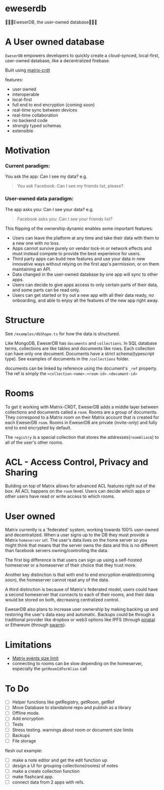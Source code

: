 # eweserdb

🐑🐑🐑EweserDB, the user-owned database🐑🐑🐑

# A User owned database

`EweserDB` empowers developers to quickly create a cloud-synced, local-first, user-owned database, like a decentralized firebase.

Built using [matrix-crdt](https://github.com/YousefED/Matrix-CRDT)

features:

- user owned
- interoperable
- local-first
- full end to end encryption (coming soon)
- real-time sync between devices
- real-time collaboration
- no backend code
- strongly typed schemas
- extensible

# Motivation

### Current paradigm:

You ask the app: Can I see my data?
e.g.

> You ask Facebook:
> Can I see my friends list, please?

### User-owned data paradigm:

The app asks you: Can I see your data?
e.g.

> Facebook asks you:
> Can I see your friends list?

This flipping of the ownership dynamic enables some important features:

- Users can leave the platform at any time and take their data with them to a new one with no loss.
- Apps cannot survive purely on vendor lock-in or network effects and must instead compete to provide the best experience for users.
- Third party apps can build new features and use your data in new innovative ways without relying on the first app's permission, or on them maintaining an API.
- Data changed in the user-owned database by one app will sync to other apps.
- Users can decide to give apps access to only certain parts of their data, and some parts can be read only.
- Users can get started or try out a new app with all their data ready, no onboarding, and able to enjoy all the features of the new app right away.

# Structure

See `/examples/dbShape.ts` for how the data is structured.

Like MongoDB, EweserDB has `documents` and `collections`. In SQL database terms, collections are like tables and documents like rows. Each collection can have only one document. Documents have a strict schema(typescript type). See examples of documents in the `/collections` folder.

documents can be linked by reference using the document's `_ref` property. The ref is simply the `<collection-name>.<room-id>.<document-id>`

# Rooms

To get it working with Matrix-CRDT, EweserDB adds a middle layer between collections and documents called a `room`. Rooms are a group of documents. They correspond to a Matrix room on their Matrix account that is created for each EweserDB `room`. Rooms in EweserDB are private (invite-only) and fully end to end encrypted by default.

The `registry` is a special collection that stores the addresses(`roomAlias`s) to all of the user's other rooms.

# ACL - Access Control, Privacy and Sharing

Building on top of Matrix allows for advanced ACL features right out of the box. All ACL happens on the `room` level. Users can decide which apps or other users have read or write access to which rooms.

# User owned

Matrix currently is a 'federated' system, working towards 100% user-owned and decentralized. When a user signs up to the DB they must provide a Matrix `homeserver` url. The user's data lives on the home server so you might think that means that the server owns the data and this is no different than facebook servers owning/controlling the data.

The first big difference is that users can sign up using a self-hosted homeserver or a homeserver of their choice that they trust more.

Another key distinction is that with end to end encryption enabled(coming soon), the homeserver cannot read any of the data.

A third distinction is because of Matrix's federated model, users could have a second homeserver that connects to each of their rooms, and their data would be stored on both, decreasing centralized control.

EweserDB also plans to increase user ownership by making backing up and restoring the user's data easy and automatic. Backups could be through a traditional provider like dropbox or web3 options like IPFS (through [pinata](https://pinata.cloud)) or Ethereum (through [swarm](https://ethersphere.github.io/swarm-home)).

# Limitations

- [Matrix events size limit](https://github.com/YousefED/Matrix-CRDT/issues/11)
- connecting to rooms can be slow depending on the homeserver, especially the `getRoomIdForAlias` call

# To Do

- [ ] Helper functions like getRegistry, getRoom, getRef
- [ ] Move Database to standalone repo and publish as a library
- [ ] Offline mode.
- [ ] Add encryption
- [ ] Tests
- [ ] Stress testing. warnings about room or document size limits
- [ ] Backups
- [ ] File storage

flesh out example:

- [ ] make a note editor and get the edit function up
- [ ] design a UI for grouping collections(rooms) of notes
- [ ] make a create collection function
- [ ] make flashcard app.
- [ ] connect data from 2 apps with refs.
